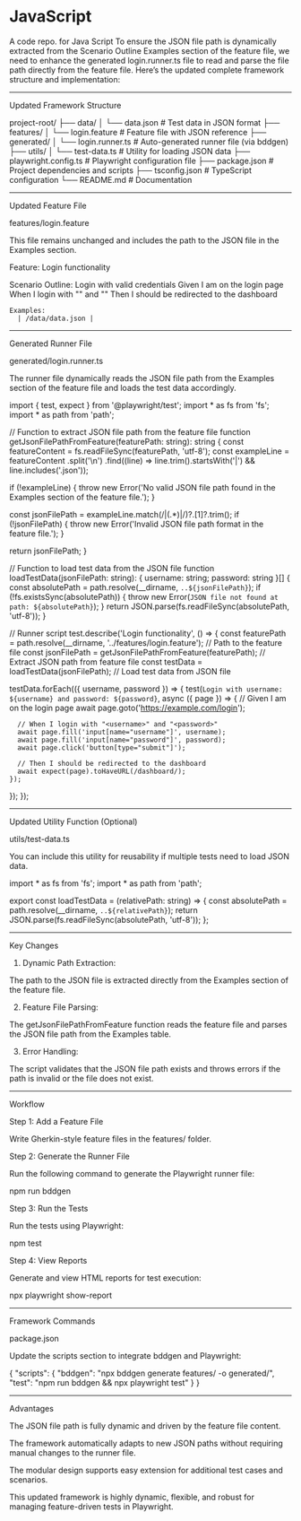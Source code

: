 # JavaScript
A code repo. for Java Script 
To ensure the JSON file path is dynamically extracted from the Scenario Outline Examples section of the feature file, we need to enhance the generated login.runner.ts file to read and parse the file path directly from the feature file. Here’s the updated complete framework structure and implementation:


---

Updated Framework Structure

project-root/
├── data/
│   └── data.json             # Test data in JSON format
├── features/
│   └── login.feature         # Feature file with JSON reference
├── generated/
│   └── login.runner.ts       # Auto-generated runner file (via bddgen)
├── utils/
│   └── test-data.ts          # Utility for loading JSON data
├── playwright.config.ts      # Playwright configuration file
├── package.json              # Project dependencies and scripts
├── tsconfig.json             # TypeScript configuration
└── README.md                 # Documentation


---

Updated Feature File

features/login.feature

This file remains unchanged and includes the path to the JSON file in the Examples section.

Feature: Login functionality

  Scenario Outline: Login with valid credentials
    Given I am on the login page
    When I login with "<username>" and "<password>"
    Then I should be redirected to the dashboard

    Examples:
      | /data/data.json |


---

Generated Runner File

generated/login.runner.ts

The runner file dynamically reads the JSON file path from the Examples section of the feature file and loads the test data accordingly.

import { test, expect } from '@playwright/test';
import * as fs from 'fs';
import * as path from 'path';

// Function to extract JSON file path from the feature file
function getJsonFilePathFromFeature(featurePath: string): string {
  const featureContent = fs.readFileSync(featurePath, 'utf-8');
  const exampleLine = featureContent
    .split('\n')
    .find((line) => line.trim().startsWith('|') && line.includes('.json'));

  if (!exampleLine) {
    throw new Error('No valid JSON file path found in the Examples section of the feature file.');
  }

  const jsonFilePath = exampleLine.match(/\|(.*)\|/)?.[1]?.trim();
  if (!jsonFilePath) {
    throw new Error('Invalid JSON file path format in the feature file.');
  }

  return jsonFilePath;
}

// Function to load test data from the JSON file
function loadTestData(jsonFilePath: string): { username: string; password: string }[] {
  const absolutePath = path.resolve(__dirname, `..${jsonFilePath}`);
  if (!fs.existsSync(absolutePath)) {
    throw new Error(`JSON file not found at path: ${absolutePath}`);
  }
  return JSON.parse(fs.readFileSync(absolutePath, 'utf-8'));
}

// Runner script
test.describe('Login functionality', () => {
  const featurePath = path.resolve(__dirname, '../features/login.feature'); // Path to the feature file
  const jsonFilePath = getJsonFilePathFromFeature(featurePath); // Extract JSON path from feature file
  const testData = loadTestData(jsonFilePath); // Load test data from JSON file

  testData.forEach(({ username, password }) => {
    test(`Login with username: ${username} and password: ${password}`, async ({ page }) => {
      // Given I am on the login page
      await page.goto('https://example.com/login');

      // When I login with "<username>" and "<password>"
      await page.fill('input[name="username"]', username);
      await page.fill('input[name="password"]', password);
      await page.click('button[type="submit"]');

      // Then I should be redirected to the dashboard
      await expect(page).toHaveURL(/dashboard/);
    });
  });
});


---

Updated Utility Function (Optional)

utils/test-data.ts

You can include this utility for reusability if multiple tests need to load JSON data.

import * as fs from 'fs';
import * as path from 'path';

export const loadTestData = (relativePath: string) => {
  const absolutePath = path.resolve(__dirname, `..${relativePath}`);
  return JSON.parse(fs.readFileSync(absolutePath, 'utf-8'));
};


---

Key Changes

1. Dynamic Path Extraction:

The path to the JSON file is extracted directly from the Examples section of the feature file.



2. Feature File Parsing:

The getJsonFilePathFromFeature function reads the feature file and parses the JSON file path from the Examples table.



3. Error Handling:

The script validates that the JSON file path exists and throws errors if the path is invalid or the file does not exist.





---

Workflow

Step 1: Add a Feature File

Write Gherkin-style feature files in the features/ folder.

Step 2: Generate the Runner File

Run the following command to generate the Playwright runner file:

npm run bddgen

Step 3: Run the Tests

Run the tests using Playwright:

npm test

Step 4: View Reports

Generate and view HTML reports for test execution:

npx playwright show-report


---

Framework Commands

package.json

Update the scripts section to integrate bddgen and Playwright:

{
  "scripts": {
    "bddgen": "npx bddgen generate features/ -o generated/",
    "test": "npm run bddgen && npx playwright test"
  }
}


---

Advantages

The JSON file path is fully dynamic and driven by the feature file content.

The framework automatically adapts to new JSON paths without requiring manual changes to the runner file.

The modular design supports easy extension for additional test cases and scenarios.


This updated framework is highly dynamic, flexible, and robust for managing feature-driven tests in Playwright.


